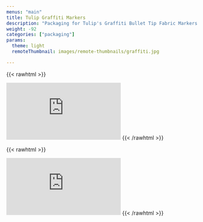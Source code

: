 ```yaml
---
menus: "main"
title: Tulip Graffiti Markers
description: "Packaging for Tulip's Graffiti Bullet Tip Fabric Markers. The collection includes three color ways plus a large clamshell and was inspired by street art and urban murals."
weight: -92
categories: ["packaging"]
params:
  theme: light
  remoteThumbnail: images/remote-thumbnails/graffiti.jpg

---
```


{{< rawhtml >}}
<iframe src="https://www.youtube.com/embed/9IwqrBESrwA" frameborder="0" allowfullscreen></iframe>
{{< /rawhtml >}}

{{< rawhtml >}}
<iframe src="https://www.youtube.com/embed/36VryoU6jes" frameborder="0" allowfullscreen></iframe>
{{< /rawhtml >}}
